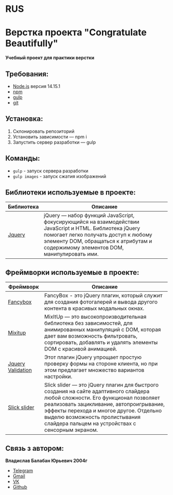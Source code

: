 # RUS
# Верстка проекта "Congratulate Beautifully"

**Учебный проект для практики верстки**

## Требования:
* [Node.js](https://nodejs.org/en/) версия 14.15.1 
* [npm](https://www.npmjs.com/)
* [gulp](https://gulpjs.com/)
* [git](https://git-scm.com/)

## Установка:
1. Склонировать репозиторий
2. Установить зависимости — npm i
3. Запустить сервер разработки — gulp

## Команды:
* ```gulp``` - запуск сервера разработки
* ```gulp images``` - запуск сжатия изображений

 
## Библиотеки используемые в проекте: 
| Библиотека | Описание |
| ------ | ------ |
| [Jquery](https://jquery.com) | jQuery — набор функций JavaScript, фокусирующийся на взаимодействии JavaScript и HTML. Библиотека jQuery помогает легко получать доступ к любому элементу DOM, обращаться к атрибутам и содержимому элементов DOM, манипулировать ими.  |

## Фреймворки используемые в проекте:
| Фреймворк | Описание |
| ------ | ------ |
| [Fancybox](https://fancyapps.com/) | FancyBox - это jQuery плагин, который служит для создания фотогалерей и вывода другого контента в красивых модальных окнах. |
| [Mixitup](https://www.kunkalabs.com/mixitup/) | MixItUp — это высокопроизводительная библиотека без зависимостей, для анимированных манипуляций с DOM, которая дает вам возможность фильтровать, сортировать, добавлять и удалять элементы DOM с красивой анимацией. |
| [Jquery Validation](https://jqueryvalidation.org) | Этот плагин jQuery упрощает простую проверку формы на стороне клиента, но при этом предлагает множество вариантов настройки.|
| [Slick slider](https://kenwheeler.github.io/slick/) | Slick slider — это jQuery плагин для быстрого создания на сайте адаптивного слайдера любой сложности. Его функционал позволяет реализовать зацикливание, автопроигрывание, эффекты перехода и многое другое. Отдельно выделю возможность пролистывания слайдера пальцем на устройствах с сенсорным экраном. |

## Связь з автором:
**Владислав Балабан Юрьевич 2004г**
  - [Telegram](https://t.me/vlad_balaban2021)
  - [Gmail](mailto:vlad.balaban2020@mail.com)
  - [VK](https://vk.com/id651052224)
  - [Github](https://github.com/IonShive)
  
